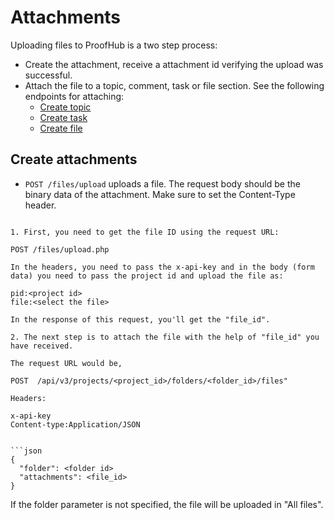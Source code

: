 Attachments
====================

Uploading files to ProofHub is a two step process:

* Create the attachment, receive a attachment id verifying the upload was successful.
* Attach the file to a topic, comment, task or file section. See the following endpoints for attaching:
	* [Create topic](https://github.com/ProofHub/api_v3/blob/master/sections/topics.md#create-topic)
	* [Create task](https://github.com/ProofHub/api_v3/blob/master/sections/tasks.md#create-task)
	* [Create file](https://github.com/ProofHub/api_v3/blob/master/sections/files.md#create-file)


Create attachments
----------------

* `POST /files/upload` uploads a file. The request body should be the binary data of the attachment. Make sure to set the Content-Type header.

```File uploading via API is a two-step process.

1. First, you need to get the file ID using the request URL: 

POST /files/upload.php  

In the headers, you need to pass the x-api-key and in the body (form data) you need to pass the project id and upload the file as:

pid:<project id>
file:<select the file>

In the response of this request, you'll get the "file_id".

2. The next step is to attach the file with the help of "file_id" you have received.

The request URL would be,

POST  /api/v3/projects/<project_id>/folders/<folder_id>/files"

Headers:

x-api-key
Content-type:Application/JSON


```json
{
  "folder": <folder id>
  "attachments": <file_id>
}
```
If the folder parameter is not specified, the file will be uploaded in "All files".
